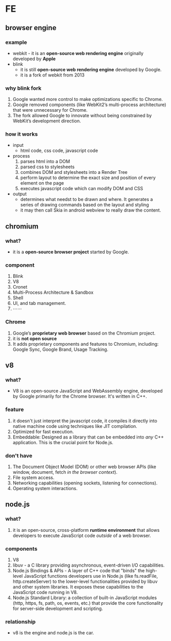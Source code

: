 # FE

## browser engine

### example

* webkit - it is an **open-source web rendering engine** originally developed by **Apple**
* blink
  * it is still **open-source web rendering engine** developed by Google.
  * it is a fork of webkit from 2013

### why blink fork

1.  Google wanted more control to make optimizations specific to Chrome.
2.  Google removed components (like WebKit2’s multi-process architecture) that were unnecessary for Chrome.
3.  The fork allowed Google to innovate without being constrained by WebKit’s development direction.

### how it works

* input
  * html code, css code, javascript code
* process
  1. parses html into a DOM
  2. parsed css to stylesheets
  3. combines DOM and stylesheets into a Render Tree
  4. perform layout to determine the exact size and position of every element on the page
  5. executes javascript code which can modify DOM and CSS
* output
  * determines what needst to be drawn and where. It generates a series of drawing commands based on the layout and styling
  * it may then call Skia in android webview to really draw the content.

## chromium

### what?

* it is a **open-source browser project** started by Google.

### component

1. Blink
2. V8
3. Cronet
4. Multi-Process Architecture & Sandbox
5. Shell
6. UI, and tab management.
7. ⋯⋯

### Chrome

1. Google’s **proprietary web browser** based on the Chromium project.
2. it is **not open source**
3. It adds proprietary components and features to Chromium, including: Google Sync, Google Brand, Usage Tracking.

## v8

### what?

* V8 is an open-source JavaScript and WebAssembly engine, developed by Google primarily for the Chrome browser. It's written in C++.

### feature

1. it doesn't just interpret the javascript code, it compiles it directly into native machine code using techniques like JIT compilation.
2. Optimized for fast execution.
3. Embeddable: Designed as a library that can be embedded into *any* C++ application. This is the crucial point for Node.js.

### don't have

1. The Document Object Model (DOM) or other web browser APIs (like window, document, fetch *in the browser context*).
2. File system access.
3. Networking capabilities (opening sockets, listening for connections).
4. Operating system interactions.

## node.js

### what?

1. it is an open-source, cross-platform **runtime environment** that allows developers to execute JavaScript code *outside* of a web browser.

### components

1. V8
2. libuv -  a C library providing asynchronous, event-driven I/O capabilities.
3. Node.js Bindings & APIs - A layer of C++ code that "binds" the high-level JavaScript functions developers use in Node.js (like fs.readFile, http.createServer) to the lower-level functionalities provided by libuv and other system libraries. It exposes these capabilities to the JavaScript code running in V8.
4. Node.js Standard Library: a collection of built-in JavaScript modules (http, https, fs, path, os, events, etc.) that provide the core functionality for server-side development and scripting.

### relationship

* v8 is the engine and node.js is the car.